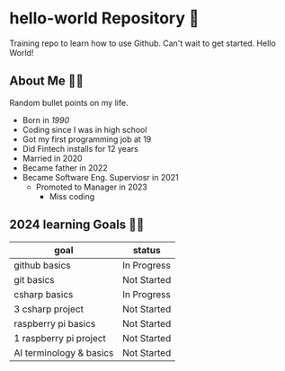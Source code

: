 # hello-world Repository 👋
Training repo to learn how to use Github. Can't wait to get started. Hello World!

## About Me 👨‍🦱
 Random bullet points on my life.
* Born in *1990*
* Coding since I was in high school
* Got my first programming job at 19
* Did Fintech installs for 12 years
* Married in 2020
* Became father in 2022
* Became Software Eng. Superviosr in 2021
  * Promoted to Manager in 2023
    * Miss coding 
      
## 2024 learning Goals 👨‍🎓
| goal | status |
| --- | --- |
| github basics | In Progress |
| git basics | Not Started |
| csharp basics | In Progress |
| 3 csharp project | Not Started |
| raspberry pi basics | Not Started |
| 1 raspberry pi project | Not Started |
| AI terminology & basics | Not Started | 
